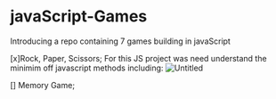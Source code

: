 # javaScript-Games
Introducing a repo containing 7 games building in javaScript

[x]Rock, Paper, Scissors;
    For this JS project was need understand the minimim off javascript methods including:
    ![Untitled](https://s3-us-west-2.amazonaws.com/secure.notion-static.com/801facd9-8e1e-4884-878e-6aa9defbbdaa/Untitled.png)
    
[] Memory Game;